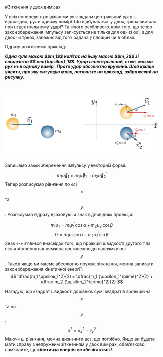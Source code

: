 #Зіткнення у двох вимірах

У всіх попередніх розділах ми розглядали центральний удар і, відповідно, рух в одному вимірі. Що відбувається у двох, трьох вимірах при нецентральному ударі? Та нічого особливого, крім того, що тепер закон збереження імпульсу записується не тільки для однієї осі, а для двох чи трьох, залежно від того, задача у площині чи в об’ємі.

<p>Одразу розглянемо приклад:</p>

<p><i><b>Одна куля масою $$m_1$$ налітає на іншу масою $$m_2$$ зі швидкістю $$\vec{\upsilon}_1$$. Удар нецентральний, отже, маємо рух не в одному вимірі. Проте удар абсолютно пружний. Щоб краще уявити, про яку ситуацію мова, погляньте на приклад, зображений на рисунку.</b></i></p>
<br>
<br>
<img class="image" width="600"  src="/images/chapter_7/37.png">
<br>
<br>
<p>Запишемо закон збереження імпульсу у векторній формі:</p>

$$
m_1 \vec{\upsilon}_1 = m_1 \vec{\upsilon}_1^\prime + m_2 \vec{\upsilon}_2^\prime
$$
Тепер розписуємо рівняння по осі $$x$$ та $$y$$. Розписуємо відразу враховуючи знак відповідних проекцій:

$$
m_1 \upsilon_1 = m_1 \upsilon_1^\prime \cos \alpha + m_2 \upsilon_2^\prime \cos \beta
$$$$
0 = m_1 \upsilon_1^\prime \sin \alpha - m_2 \upsilon_2^\prime \sin \beta
$$
Знак «-» з’явився внаслідок того, що проекція швидкості другого тіла після зіткнення напрямлена протилежно до напрямку осі $$y$$. Також якщо ми маємо абсолютно пружне зіткнення, можна записати закон збереження кінетичної енергії:
$$
\dfrac{m_1 \upsilon_1^2}{2} = \dfrac{m_1 {\upsilon_1^\prime}^2}{2} + \dfrac{m_2 {\upsilon_2^\prime}^2}{2}
$$

Нагадую, що квадрат швидкості дорівнює сумі квадратів проекцій на $$x$$ та на $$y$$:
$$
\upsilon^2 = \upsilon_x^2 + \upsilon_y^2
$$
Маючи ці рівняння, можна визначити все, що потрібно. Якщо ви будете мати справу з непружним зіткненням у двох вимірах, обов’язково пам’ятайте, що <span class="p1"><b>кінетична енергія не зберігається!</b></span>